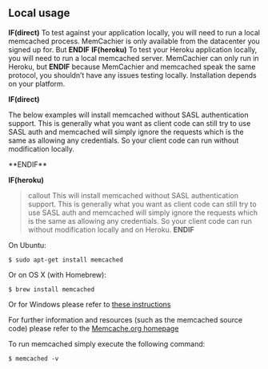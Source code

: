 
## Local usage

**IF(direct)**
To test against your application locally, you will need to run a local
memcached process. MemCachier is only available from the datacenter you signed
up for. But
**ENDIF**
**IF(heroku)**
To test your Heroku application locally, you will need to run a local
memcached server. MemCachier can only run in Heroku, but
**ENDIF**
because MemCachier and memcached speak the same protocol, you
shouldn’t have any issues testing locally. Installation depends on your
platform.

**IF(direct)**
<p class="alert alert-info">
The below examples will install memcached without
SASL authentication support. This is generally what you want as client code can
still try to use SASL auth and memcached will simply ignore the requests which
is the same as allowing any credentials. So your client code can run without
modification locally.
</p>
**ENDIF**

**IF(heroku)**
>callout
>This will install memcached without SASL authentication support. This is
>generally what you want as client code can still try to use SASL auth and
>memcached will simply ignore the requests which is the same as allowing any
>credentials. So your client code can run without modification locally and on
>Heroku.
**ENDIF**

On Ubuntu:

```term
$ sudo apt-get install memcached
```

Or on OS X (with Homebrew):

```term
$ brew install memcached
```

Or for Windows please refer to [these
instructions](http://www.heckler.com.br/blog/2013/05/10/memcached-on-windows/)

For further information and resources (such as the memcached source code)
please refer to the [Memcache.org homepage](http://memcached.org)

To run memcached simply execute the following command:

```term
$ memcached -v
```

